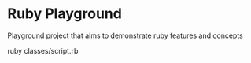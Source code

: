 # Ruby Playground

Playground project that aims to demonstrate ruby features and concepts

ruby classes/script.rb
